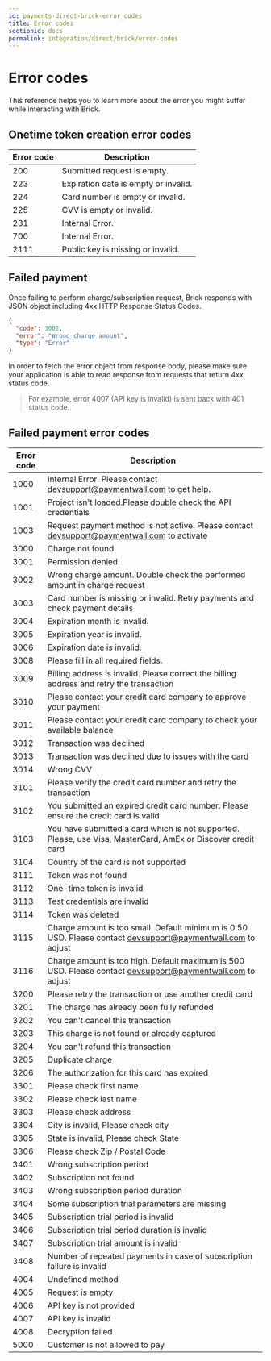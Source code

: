```yaml
---
id: payments-direct-brick-error_codes
title: Error codes
sectionid: docs
permalink: integration/direct/brick/error-codes
---
```


# Error codes

This reference helps you to learn more about the error you might suffer while interacting with Brick.

## Onetime token creation error codes

|Error code|Description|
|---|---|
|200|Submitted request is empty.|
|223|Expiration date is empty or invalid.|
|224|Card number is empty or invalid.|
|225|CVV is empty or invalid.|
|231|Internal Error.|
|700|Internal Error.|
|2111| Public key is missing or invalid.|

## Failed payment

Once failing to perform charge/subscription request, Brick responds with JSON object including 4xx HTTP Response Status Codes.

```json
{
  "code": 3002,
  "error": "Wrong charge amount",
  "type": "Error"
}
```
In order to fetch the error object from response body, please make sure your application is able to read response from requests that return 4xx status code.

> For example, error 4007 (API key is invalid) is sent back with 401 status code.

## Failed payment error codes

| Error code | Description|
|-----|-----|
|1000| Internal Error. Please contact [devsupport@paymentwall.com](mailto:devsupport@paymentwall.com) to get help.|
|1001| Project isn't loaded.Please double check the API credentials|
|1003| Request payment method is not active. Please contact [devsupport@paymentwall.com](mailto:devsupport@paymentwall.com) to activate|
|3000| Charge not found.|
|3001| Permission denied.|
|3002| Wrong charge amount. Double check the performed amount in charge request |
|3003| Card number is missing or invalid. Retry payments and check payment details|
|3004| Expiration month is invalid.|
|3005| Expiration year is invalid.|
|3006| Expiration date is invalid.|
|3008| Please fill in all required fields.|
|3009| Billing address is invalid. Please correct the billing address and retry the transaction|
|3010| Please contact your credit card company to approve your payment|
|3011| Please contact your credit card company to check your available balance|
|3012| Transaction was declined|
|3013| Transaction was declined due to issues with the card|
|3014| Wrong CVV|
|3101| Please verify the credit card number and retry the transaction|
|3102| You submitted an expired credit card number. Please ensure the credit card is valid|
|3103| You have submitted a card which is not supported. Please, use Visa, MasterCard, AmEx or Discover credit card|
|3104| Country of the card is not supported|
|3111| Token was not found|
|3112| One-time token is invalid|
|3113| Test credentials are invalid|
|3114| Token was deleted|
|3115| Charge amount is too small. Default minimum is 0.50 USD. Please contact [devsupport@paymentwall.com](mailto:devsupport@paymentwall.com) to adjust|
|3116| Charge amount is too high. Default maximum is 500 USD. Please contact [devsupport@paymentwall.com](mailto:devsupport@paymentwall.com) to adjust|
|3200| Please retry the transaction or use another credit card|
|3201| The charge has already been fully refunded|
|3202| You can't cancel this transaction|
|3203| This charge is not found or already captured|
|3204| You can't refund this transaction|
|3205| Duplicate charge|
|3206| The authorization for this card has expired|
|3301| Please check first name|
|3302| Please check last name|
|3303| Please check address|
|3304| City is invalid, Please check city|
|3305| State is invalid, Please check State|
|3306| Please check Zip / Postal Code|
|3401| Wrong subscription period|
|3402| Subscription not found|
|3403| Wrong subscription period duration|
|3404| Some subscription trial parameters are missing|
|3405| Subscription trial period is invalid|
|3406| Subscription trial period duration is invalid|
|3407| Subscription trial amount is invalid|
|3408| Number of repeated payments in case of subscription failure is invalid|
|4004| Undefined method|
|4005| Request is empty|
|4006| API key is not provided|
|4007| API key is invalid|
|4008| Decryption failed|
|5000| Customer is not allowed to pay|
